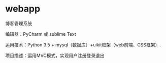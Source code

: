 # webapp
博客管理系统

编辑器：PyCharm 或 sublime Text


运用技术：Python 3.5 + mysql（数据库）+uikit框架（web前端、CSS框架）.

项目描述：运用MVC模式，实现用户注册登录退出
